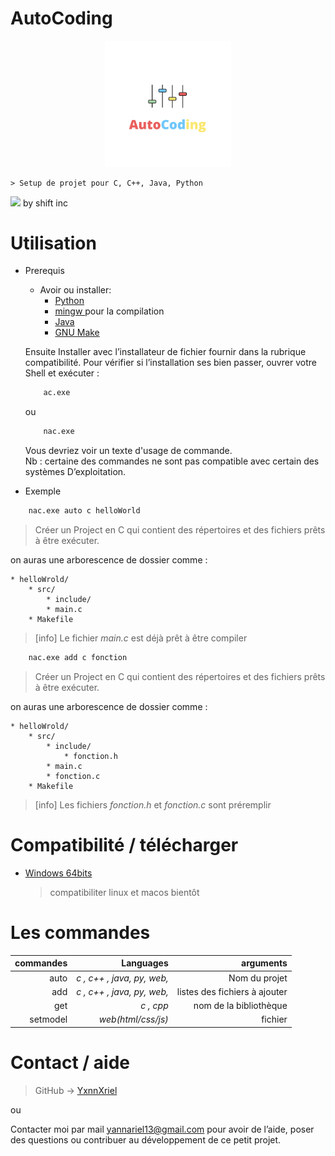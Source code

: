 # AutoCoding
<p align="center" width="100%">
    <img width="40%" src="Acc.png">
</p>  

    > Setup de projet pour C, C++, Java, Python

<p align="left" width="100%">
    <img width="7%" src="shift.ico">
    by shift inc   
</p>  

# Utilisation
* Prerequis  
    * Avoir ou installer:  
        * [Python](https://www.python.org/ "telecharger python via ce lien") 
        * [mingw ](https://winlibs.com/ "telecharger mingw") pour la compilation
        * [Java](https://www.java.com/ "telecharger java")
        * [GNU Make](https://www.gnu.org/software/make/ "telecharger gnu make")      

    Ensuite Installer avec l’installateur de fichier fournir dans la rubrique compatibilité.
    Pour vérifier si l’installation ses bien passer, ouvrer votre Shell et exécuter :
    ```cmd
        ac.exe
    ```
    ou 
    ```cmd
        nac.exe
    ```
    Vous devriez voir un texte d'usage de commande.  
        Nb : certaine des commandes ne sont pas compatible avec certain des systèmes
    D’exploitation.

* Exemple
```cmd
    nac.exe auto c helloWorld 
```

> Créer un Project en C qui contient des répertoires et des fichiers prêts à être exécuter.

on auras une arborescence de dossier comme :  
```
* helloWrold/
    * src/ 
        * include/
        * main.c
    * Makefile
```
> [info] Le fichier *main.c* est déjà prêt à être compiler

```cmd
    nac.exe add c fonction 
```
> Créer un Project en C qui contient des répertoires et des fichiers prêts à être exécuter.

on auras une arborescence de dossier comme :
```
* helloWrold/
    * src/ 
        * include/
            * fonction.h
        * main.c
        * fonction.c
    * Makefile
```
> [info] Les fichiers *fonction.h* et *fonction.c* sont préremplir
# Compatibilité / télécharger
- [Windows 64bits](AutoCodingSetup1.0.exe)

    > compatibiliter linux et macos bientôt

<!-- - [Linux (Ubuntu 22.04, Debian)](C:/Users/yanna/hello/C/newAc/nac.exe)
- [MacOs](C:/Users/yanna/hello/C/newAc/nac.exe)  -->

# Les commandes

| commandes | Languages | arguments |
|-----:|-----------:|-----------:|
|  auto| *c , c++ , java, py, web,* | Nom du projet|
|   add| *c , c++ , java, py, web,*    | listes des fichiers à ajouter|
|   get| *c , cpp*       | nom de la bibliothèque |
|   setmodel| *web(html/css/js)*       | fichier |

# Contact / aide 

> GitHub -> [YxnnXriel](https://github.com/YxnnXriel)

ou  

Contacter moi par mail yannariel13@gmail.com pour avoir de l’aide, poser des questions ou contribuer au développement de ce petit projet. 
